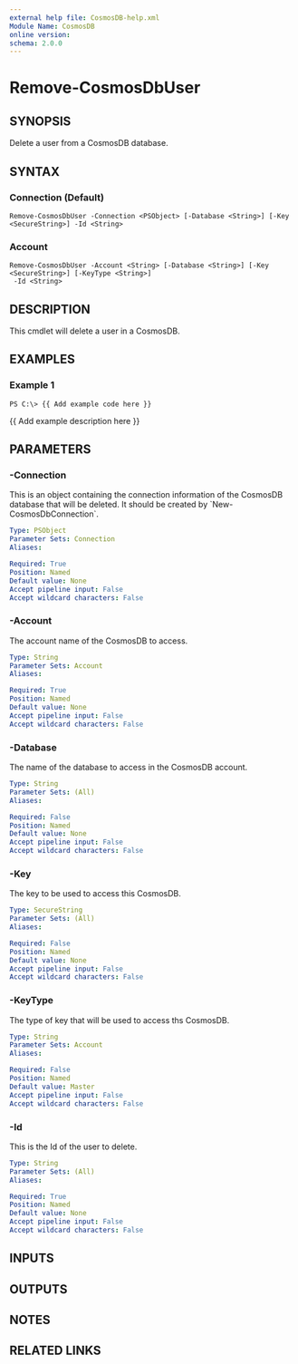 ```yaml
---
external help file: CosmosDB-help.xml
Module Name: CosmosDB
online version: 
schema: 2.0.0
---
```


# Remove-CosmosDbUser

## SYNOPSIS
Delete a user from a CosmosDB database.

## SYNTAX

### Connection (Default)
```
Remove-CosmosDbUser -Connection <PSObject> [-Database <String>] [-Key <SecureString>] -Id <String>
```

### Account
```
Remove-CosmosDbUser -Account <String> [-Database <String>] [-Key <SecureString>] [-KeyType <String>]
 -Id <String>
```

## DESCRIPTION
This cmdlet will delete a user in a CosmosDB.

## EXAMPLES

### Example 1
```
PS C:\> {{ Add example code here }}
```

{{ Add example description here }}

## PARAMETERS

### -Connection
This is an object containing the connection information of
the CosmosDB database that will be deleted.
It should be created
by \`New-CosmosDbConnection\`.

```yaml
Type: PSObject
Parameter Sets: Connection
Aliases: 

Required: True
Position: Named
Default value: None
Accept pipeline input: False
Accept wildcard characters: False
```

### -Account
The account name of the CosmosDB to access.

```yaml
Type: String
Parameter Sets: Account
Aliases: 

Required: True
Position: Named
Default value: None
Accept pipeline input: False
Accept wildcard characters: False
```

### -Database
The name of the database to access in the CosmosDB account.

```yaml
Type: String
Parameter Sets: (All)
Aliases: 

Required: False
Position: Named
Default value: None
Accept pipeline input: False
Accept wildcard characters: False
```

### -Key
The key to be used to access this CosmosDB.

```yaml
Type: SecureString
Parameter Sets: (All)
Aliases: 

Required: False
Position: Named
Default value: None
Accept pipeline input: False
Accept wildcard characters: False
```

### -KeyType
The type of key that will be used to access ths CosmosDB.

```yaml
Type: String
Parameter Sets: Account
Aliases: 

Required: False
Position: Named
Default value: Master
Accept pipeline input: False
Accept wildcard characters: False
```

### -Id
This is the Id of the user to delete.

```yaml
Type: String
Parameter Sets: (All)
Aliases: 

Required: True
Position: Named
Default value: None
Accept pipeline input: False
Accept wildcard characters: False
```

## INPUTS

## OUTPUTS

## NOTES

## RELATED LINKS

